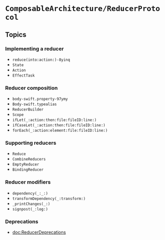 # ``ComposableArchitecture/ReducerProtocol``

## Topics

### Implementing a reducer

- ``reduce(into:action:)-8yinq``
- ``State``
- ``Action``
- ``EffectTask``

### Reducer composition

- ``body-swift.property-97ymy``
- ``Body-swift.typealias``
- ``ReducerBuilder``
- ``Scope``
- ``ifLet(_:action:then:file:fileID:line:)``
- ``ifCaseLet(_:action:then:file:fileID:line:)``
- ``forEach(_:action:element:file:fileID:line:)``

### Supporting reducers

- ``Reduce``
- ``CombineReducers``
- ``EmptyReducer``
- ``BindingReducer``

### Reducer modifiers

- ``dependency(_:_:)``
- ``transformDependency(_:transform:)``
- ``_printChanges(_:)``
- ``signpost(_:log:)``

### Deprecations

- <doc:ReducerDeprecations>
